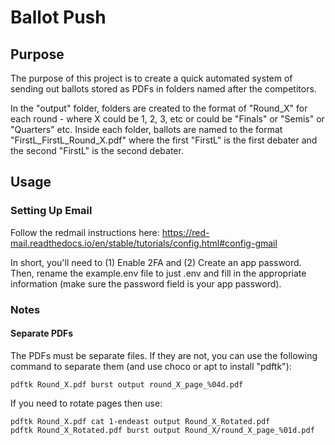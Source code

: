 # Ballot Push 

## Purpose

The purpose of this project is to create a quick automated system of sending out ballots stored as PDFs in folders named after the competitors. 

In the "output" folder, folders are created to the format of "Round_X" for each round - where X could be 1, 2, 3, etc or could be "Finals" or "Semis" or "Quarters" etc. Inside each folder, ballots are named to the format "FirstL_FirstL_Round_X.pdf" where the first "FirstL" is the first debater and the second "FirstL" is the second debater.


## Usage 

### Setting Up Email 

Follow the redmail instructions here: https://red-mail.readthedocs.io/en/stable/tutorials/config.html#config-gmail 

In short, you'll need to (1) Enable 2FA and (2) Create an app password. Then, rename the example.env file to just .env and fill in the appropriate information (make sure the password field is your app password). 

### Notes

#### Separate PDFs

The PDFs must be separate files. If they are not, you can use the following command to separate them (and use choco or apt to install "pdftk"):

```
pdftk Round_X.pdf burst output round_X_page_%04d.pdf
```

If you need to rotate pages then use: 
    
```
pdftk Round_X.pdf cat 1-endeast output Round_X_Rotated.pdf
pdftk Round_X_Rotated.pdf burst output Round_X/round_X_page_%01d.pdf  
```